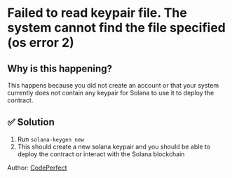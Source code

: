 # Failed to read keypair file. The system cannot find the file specified (os error 2)

## Why is this happening?

This happens because you did not create an account or that your system currently does not contain any keypair for Solana to use it to deploy the contract.

## ✅ Solution

1. Run `solana-keygen new`
2. This should create a new solana keypair and you should be able to deploy the contract or interact with the Solana blockchain

Author: [CodePerfect](https://twitter.com/helloitsme_sl)
